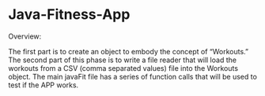 # Java-Fitness-App

Overview:

The first part is to create an object to embody the concept of “Workouts.”  
The second part of this phase is to write a file reader that will load the workouts from a CSV (comma separated values) file into the Workouts object. 
The main javaFit file has a series of function calls that will be used to test if the APP works.
